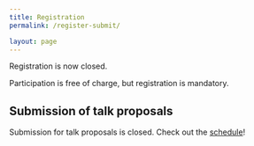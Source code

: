 ```yaml
---
title: Registration
permalink: /register-submit/

layout: page
---
```


Registration is now closed. 

Participation is free of charge, but registration is mandatory. 


## Submission of talk proposals

Submission for talk proposals is closed. Check out the [schedule](https://progetto-itaca.github.io/ItaCa-24/programme/)!

